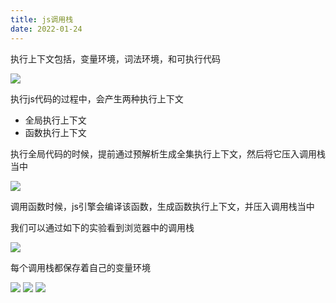 ```yaml
---
title: js调用栈
date: 2022-01-24
---
```


执行上下文包括，变量环境，词法环境，和可执行代码

<img src="https://static001.geekbang.org/resource/image/06/13/0655d18ec347a95dfbf843969a921a13.png" />

执行js代码的过程中，会产生两种执行上下文

* 全局执行上下文
* 函数执行上下文

执行全局代码的时候，提前通过预解析生成全集执行上下文，然后将它压入调用栈当中

<img src="https://static001.geekbang.org/resource/image/a5/1d/a5d7ec1f8f296412acc045835b85431d.png" />

调用函数时候，js引擎会编译该函数，生成函数执行上下文，并压入调用栈当中

我们可以通过如下的实验看到浏览器中的调用栈

<img src="https://img-blog.csdnimg.cn/a0e78f855bef432792428838e58e9281.png" />

每个调用栈都保存着自己的变量环境

<div grid grid-cols-3>
  <img src="https://img-blog.csdnimg.cn/c3498861668b43869413dff12dd2a574.png" />
  <img src="https://img-blog.csdnimg.cn/18f52f2c0bd5423e8315f3c3b1ef926d.png" />
  <img src="https://img-blog.csdnimg.cn/594cd548a2ae4facba52e018701ebe5e.png" />
</div>

